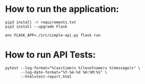 # How to run the application: 

```
pip3 install -r requirements.txt
pip3 install --upgrade Flask
```

```
env FLASK_APP=./src/simple-api.py flask run    
```

# How to run API Tests:

```
pytest --log-format="%(asctime)s %(levelname)s %(message)s" \
	   --log-date-format="%Y-%m-%d %H:%M:%S" \
	   --html=test-report.html
```
